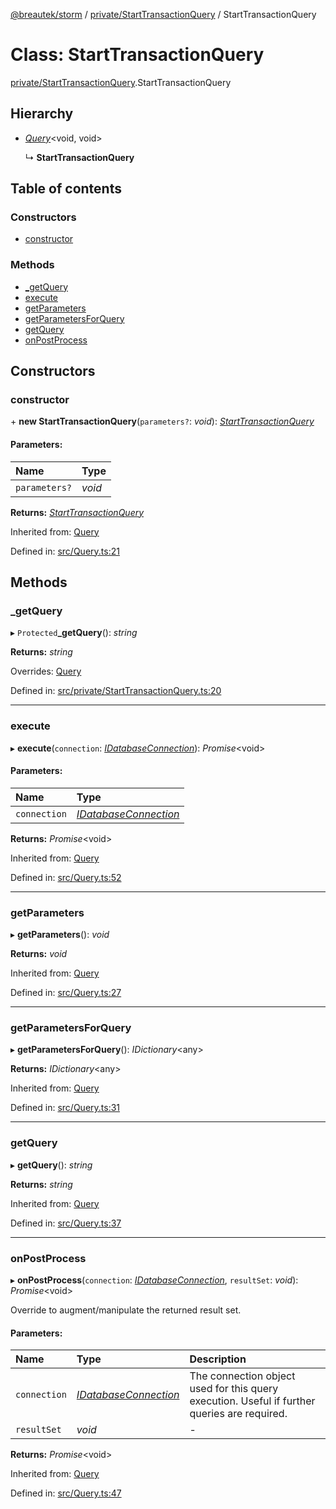 [@breautek/storm](../README.md) / [private/StartTransactionQuery](../modules/private_starttransactionquery.md) / StartTransactionQuery

# Class: StartTransactionQuery

[private/StartTransactionQuery](../modules/private_starttransactionquery.md).StartTransactionQuery

## Hierarchy

* [*Query*](query.query-1.md)<void, void\>

  ↳ **StartTransactionQuery**

## Table of contents

### Constructors

- [constructor](private_starttransactionquery.starttransactionquery.md#constructor)

### Methods

- [\_getQuery](private_starttransactionquery.starttransactionquery.md#_getquery)
- [execute](private_starttransactionquery.starttransactionquery.md#execute)
- [getParameters](private_starttransactionquery.starttransactionquery.md#getparameters)
- [getParametersForQuery](private_starttransactionquery.starttransactionquery.md#getparametersforquery)
- [getQuery](private_starttransactionquery.starttransactionquery.md#getquery)
- [onPostProcess](private_starttransactionquery.starttransactionquery.md#onpostprocess)

## Constructors

### constructor

\+ **new StartTransactionQuery**(`parameters?`: *void*): [*StartTransactionQuery*](private_starttransactionquery.starttransactionquery.md)

#### Parameters:

| Name | Type |
| :------ | :------ |
| `parameters?` | *void* |

**Returns:** [*StartTransactionQuery*](private_starttransactionquery.starttransactionquery.md)

Inherited from: [Query](query.query-1.md)

Defined in: [src/Query.ts:21](https://github.com/breautek/storm/blob/2614a1c/src/Query.ts#L21)

## Methods

### \_getQuery

▸ `Protected`**_getQuery**(): *string*

**Returns:** *string*

Overrides: [Query](query.query-1.md)

Defined in: [src/private/StartTransactionQuery.ts:20](https://github.com/breautek/storm/blob/2614a1c/src/private/StartTransactionQuery.ts#L20)

___

### execute

▸ **execute**(`connection`: [*IDatabaseConnection*](../interfaces/idatabaseconnection.idatabaseconnection-1.md)): *Promise*<void\>

#### Parameters:

| Name | Type |
| :------ | :------ |
| `connection` | [*IDatabaseConnection*](../interfaces/idatabaseconnection.idatabaseconnection-1.md) |

**Returns:** *Promise*<void\>

Inherited from: [Query](query.query-1.md)

Defined in: [src/Query.ts:52](https://github.com/breautek/storm/blob/2614a1c/src/Query.ts#L52)

___

### getParameters

▸ **getParameters**(): *void*

**Returns:** *void*

Inherited from: [Query](query.query-1.md)

Defined in: [src/Query.ts:27](https://github.com/breautek/storm/blob/2614a1c/src/Query.ts#L27)

___

### getParametersForQuery

▸ **getParametersForQuery**(): *IDictionary*<any\>

**Returns:** *IDictionary*<any\>

Inherited from: [Query](query.query-1.md)

Defined in: [src/Query.ts:31](https://github.com/breautek/storm/blob/2614a1c/src/Query.ts#L31)

___

### getQuery

▸ **getQuery**(): *string*

**Returns:** *string*

Inherited from: [Query](query.query-1.md)

Defined in: [src/Query.ts:37](https://github.com/breautek/storm/blob/2614a1c/src/Query.ts#L37)

___

### onPostProcess

▸ **onPostProcess**(`connection`: [*IDatabaseConnection*](../interfaces/idatabaseconnection.idatabaseconnection-1.md), `resultSet`: *void*): *Promise*<void\>

Override to augment/manipulate the returned result set.

#### Parameters:

| Name | Type | Description |
| :------ | :------ | :------ |
| `connection` | [*IDatabaseConnection*](../interfaces/idatabaseconnection.idatabaseconnection-1.md) | The connection object used for this query execution. Useful if further queries are required. |
| `resultSet` | *void* | - |

**Returns:** *Promise*<void\>

Inherited from: [Query](query.query-1.md)

Defined in: [src/Query.ts:47](https://github.com/breautek/storm/blob/2614a1c/src/Query.ts#L47)
